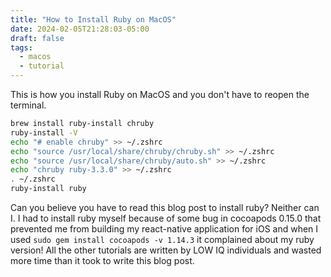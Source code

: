 ```yaml
---
title: "How to Install Ruby on MacOS"
date: 2024-02-05T21:28:03-05:00
draft: false
tags:
  - macos
  - tutorial
---
```


This is how you install Ruby on MacOS and you don't have to reopen the terminal.

```zsh
brew install ruby-install chruby
ruby-install -V
echo "# enable chruby" >> ~/.zshrc
echo "source /usr/local/share/chruby/chruby.sh" >> ~/.zshrc
echo "source /usr/local/share/chruby/auto.sh" >> ~/.zshrc
echo "chruby ruby-3.3.0" >> ~/.zshrc
. ~/.zshrc
ruby-install ruby
```

Can you believe you have to read this blog post to install ruby? Neither can I. I had to install ruby myself because of some bug in cocoapods 0.15.0 that prevented me from building my react-native application for iOS and when I used `sudo gem install cocoapods -v 1.14.3` it complained about my ruby version! All the other tutorials are written by LOW IQ individuals and wasted more time than it took to write this blog post.
